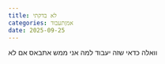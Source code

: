 ```yaml
---
title: לא בדקתי
categories: אמןתעבוד
date: 2025-09-25
---
```

וואלה כדאי שזה יעבוד למה אני ממש אתבאס אם לא
